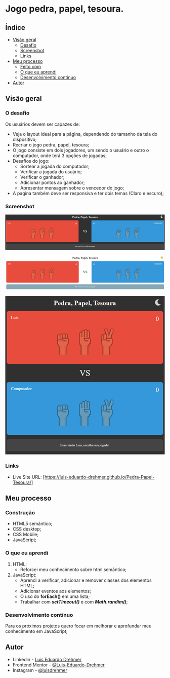 # Jogo pedra, papel, tesoura.


## Índice

- [Visão geral](#visão-geral)
  - [Desafio](#o-desafio)
  - [Screenshot](#screenshot)
  - [Links](#links)
- [Meu processo](#meu-processo)
  - [Feito com](#feito-com)
  - [O que eu aprendi](#o-que-eu-aprendi)
  - [Desenvolvimento contínuo](#desenvolvimento-contínuo)  
- [Autor](#autor)

## Visão geral

### O desafio

Os usuários devem ser capazes de:

- Veja o layout ideal para a página, dependendo do tamanho da tela do dispositivo;
- Recriar o jogo pedra, papel, tesoura;
- O jogo consiste em dois jogadores, um sendo o usuário e outro o computador, onde terá 3 opções de jogadas;
- Desafios do jogo:
    - Sortear a jogada do computador;
    - Verificar a jogada do usuário;
    - Verificar o ganhador;
    - Adicionar pontos ao ganhador;
    - Apresentar mensagem sobre o vencedor do jogo;
- A pagina também deve ser responsiva e ter dois temas (Claro e escuro);


### Screenshot

![layout](./src/image/screenshots/layout.png)

![layout claro](./src/image/screenshots/layout-claro.png)

![layout mobile](./src/image/screenshots/layout-mobile.png)


### Links

- Live Site URL: [https://luis-eduardo-drehmer.github.io/Pedra-Papel-Tesoura/]
## Meu processo

### Construção

- HTML5 semântico;
- CSS desktop;
- CSS Mobile;
- JavaScript;

### O que eu aprendi

1. HTML:
    - Reforcei meu conhecimento sobre html semântico;  
2. JavaScript:
    - Aprendi a verificar, adicionar e remover classes dos elementos HTML;
    - Adicionar eventos aos elementos;
    - O uso do **forEach()** em uma lista;
    - Trabalhar com ***setTimeout()*** e com ***Math.randim()***;

### Desenvolvimento contínuo

Para os próximos projetos quero focar em melhorar e aprofundar meu conhecimento em JavaScript;


## Autor

- Linkedin - [Luis Eduardo Drehmer](https://www.linkedin.com/in/luis-eduardo-drehmer-818303228/)
- Frontend Mentor - [@Luis-Eduardo-Drehmer](https://www.frontendmentor.io/profile/Luis-Eduardo-Drehmer)
- Instagram - [@luisdrehmer](https://www.instagram.com/luisdrehmer/)


